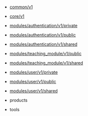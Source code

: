- [common/v1](/common/v1/proto.common.v1)
- [core/v1](/core/v1/proto.core.v1)
- [modules/authentication/v1/private](/modules/authentication/v1/private/proto.modules.authentication.v1.private)
- [modules/authentication/v1/public](/modules/authentication/v1/public/proto.modules.authentication.v1.public)
- [modules/authentication/v1/shared](/modules/authentication/v1/shared/proto.modules.authentication.v1.shared)
- [modules/teaching_module/v1/public](/modules/teaching_module/v1/public/proto.modules.teaching_module.v1.public)
- [modules/teaching_module/v1/shared](/modules/teaching_module/v1/shared/proto.modules.teaching_module.v1.shared)
- [modules/user/v1/private](/modules/user/v1/private/proto.modules.user.v1.private)
- [modules/user/v1/public](/modules/user/v1/public/proto.modules.user.v1.public)
- [modules/user/v1/shared](/modules/user/v1/shared/proto.modules.user.v1.shared)
- products


- tools

